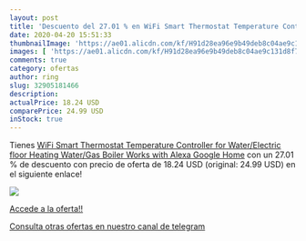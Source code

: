 ```yaml
---
layout: post
title: 'Descuento del 27.01 % en WiFi Smart Thermostat Temperature Contro'
date: 2020-04-20 15:51:33
thumbnailImage: 'https://ae01.alicdn.com/kf/H91d28ea96e9b49deb8c04ae9c131d8f73/WiFi-Smart-Thermostat-Temperature-Controller-for-Water-Electric-floor-Heating-Water-Gas-Boiler-Works-with-Alexa.jpg_350x350._SL200_.jpg'
images: [ 'https://ae01.alicdn.com/kf/H91d28ea96e9b49deb8c04ae9c131d8f73/WiFi-Smart-Thermostat-Temperature-Controller-for-Water-Electric-floor-Heating-Water-Gas-Boiler-Works-with-Alexa.jpg_350x350._SL200_.jpg' ]
comments: true
category: ofertas
author: ring
slug: 32905181466
description:
actualPrice: 18.24 USD
comparePrice: 24.99 USD
inStock: true
---
```


Tienes [WiFi Smart Thermostat Temperature Controller for Water/Electric floor Heating Water/Gas Boiler Works with Alexa Google Home](https://www.amazon.com/dp/32905181466/?tag=redken08-20) con un 27.01 % de descuento con precio de oferta de 18.24 USD (original: 24.99 USD) en el siguiente enlace!

[![](https://ae01.alicdn.com/kf/H91d28ea96e9b49deb8c04ae9c131d8f73/WiFi-Smart-Thermostat-Temperature-Controller-for-Water-Electric-floor-Heating-Water-Gas-Boiler-Works-with-Alexa.jpg_350x350._SL200_.jpg)](https://www.amazon.com/dp/32905181466/?tag=redken08-20)

[Accede a la oferta!!](https://www.amazon.com/dp/32905181466/?tag=redken08-20)

[Consulta otras ofertas en nuestro canal de telegram](https://t.me/s/ofertas25)
